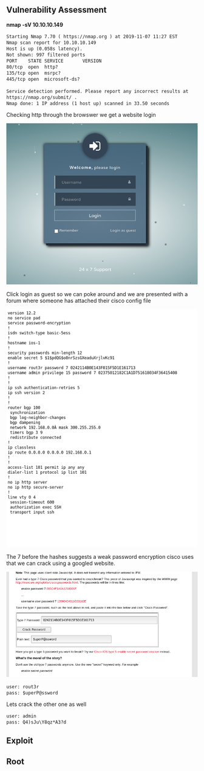 ## Vulnerability Assessment

**nmap -sV 10.10.10.149**
```
Starting Nmap 7.70 ( https://nmap.org ) at 2019-11-07 11:27 EST
Nmap scan report for 10.10.10.149
Host is up (0.058s latency).
Not shown: 997 filtered ports
PORT    STATE SERVICE       VERSION
80/tcp  open  http?
135/tcp open  msrpc?
445/tcp open  microsoft-ds?

Service detection performed. Please report any incorrect results at https://nmap.org/submit/ .
Nmap done: 1 IP address (1 host up) scanned in 33.50 seconds
```
Checking http through the browswer we get a website login

![website](images/website.png)

Click login as guest so we can poke around and we are presented with a forum where someone has attached their cisco config file

![guest](images/guest.png)

The 7 before the hashes suggests a weak password encryption cisco uses that we can crack using a googled website.

![cracker](images/cracker.png)

```
user: rout3r
pass: $uperP@ssword
```

Lets crack the other one as well

```
user: admin
pass: Q4)sJu\Y8qz*A3?d
```

## Exploit


## Root